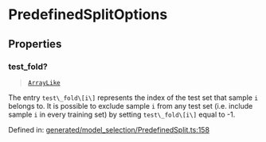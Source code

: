 # PredefinedSplitOptions

## Properties

### test\_fold?

> [`ArrayLike`](../types/ArrayLike.md)

The entry `test\_fold\[i\]` represents the index of the test set that sample `i` belongs to. It is possible to exclude sample `i` from any test set (i.e. include sample `i` in every training set) by setting `test\_fold\[i\]` equal to -1.

Defined in:  [generated/model\_selection/PredefinedSplit.ts:158](https://github.com/transitive-bullshit/scikit-learn-ts/blob/92ab806/packages/sklearn/src/generated/model_selection/PredefinedSplit.ts#L158)
